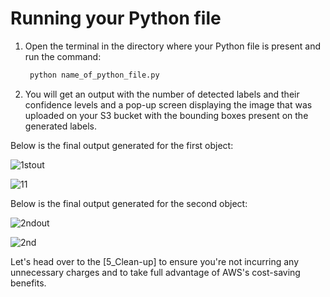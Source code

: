 # Running your Python file
1. Open the terminal in the directory where your Python file is present and run the command:

   ```sh
    python name_of_python_file.py
   ```
2. You will get an output with the number of detected labels and their confidence levels and a pop-up screen displaying the image that was uploaded on your S3 bucket 
   with the bounding boxes present on the generated labels.

Below is the final output generated for the first object:

   ![1stout](https://github.com/user-attachments/assets/d99f7f92-8cc8-4c8f-9daf-c59af341fa63)
   
   ![11](https://github.com/user-attachments/assets/3cefb920-4eac-46cd-a4da-543889c56dd0)

Below is the final output generated for the second object:

 ![2ndout](https://github.com/user-attachments/assets/68939b34-9e5c-40d8-ba0e-f31b1c529875)

 ![2nd](https://github.com/user-attachments/assets/63c911b0-09d7-481d-9459-8d949b3fdb88)

 Let's head over to the [5_Clean-up] to ensure you're not incurring any unnecessary charges and to take full advantage of AWS's cost-saving benefits.















   


   

   


     


